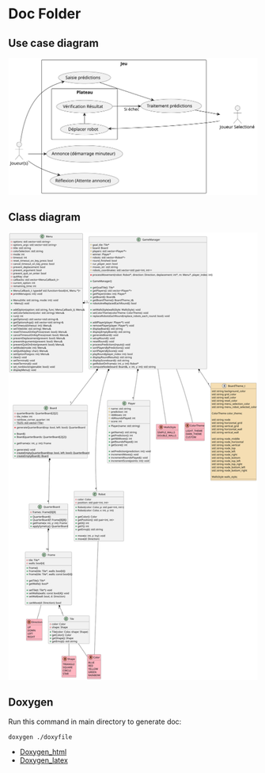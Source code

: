 # Doc Folder

## Use case diagram
![Use case diagram](./use_case_diagram.svg)

## Class diagram
![Class diagram](./class_diagram.svg)

## Doxygen

Run this command in main directory to generate doc:
```
doxygen ./doxyfile
```

- [Doxygen_html](./html/index.html)
- [Doxygen_latex](./latex/)